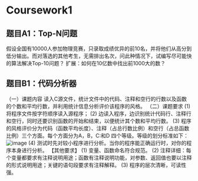 # Coursework1
## 题目A1：Top-N问题
假设全国有10000人参加物理竞赛，只录取成绩优异的前10名，并将他们从高分到低分输出。而对落选的其他考生，无需排出名次，问此种情况下，试编写尽可能快的算法解决Top-10问题？
扩展：如何在10亿数中找出前1000大的数？ 

## 题目B1：代码分析器
（一）课题内容
读入C源文件，统计文件中的代码、注释和空行的行数以及函数的个数和平均行数，并利用统计信息分析评价该程序的风格。
（二）课题要求
(1)	将程序文件按字符顺序读入源程序；
(2)	边读入程序，边识别统计代码行、注释行和空行，同时还要识别函数的开始和结束，以便统计其个数和平均行数。
(3)	程序的风格评价分为代码（函数平均长度）、注释（占总行数比例）和空行（占总函数比例）三个方面。每个方面分为A，B，C:和D 四个等级。等级的划分标准如下：
 ![image](https://github.com/allotypy/Coursework1/assets/94041087/579bce59-a780-48e6-ad5f-9aef5fca0af9)
(4)	测试时先对较小程序进行分析。当你的程序能正确运行时，对你的程序本身进行分析。
【其他要求】
(1)	变量、函数命名符合规范。
(2)	注释详细：每个变量都要求有注释说明用途；函数有注释说明功能，对参数、返回值也要以注释的形式说明用途；关键的语句段要求有注释解释。
(3)	程序的层次清晰，可读性强。
